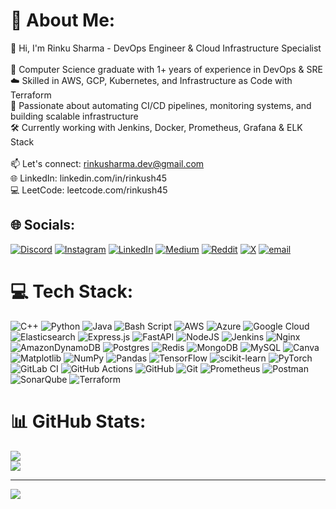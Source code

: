 # 💫 About Me:
👋 Hi, I'm Rinku Sharma - DevOps Engineer & Cloud Infrastructure Specialist<br><br>🚀 Computer Science graduate with 1+ years of experience in DevOps & SRE<br>☁️ Skilled in AWS, GCP, Kubernetes, and Infrastructure as Code with Terraform<br>🔧 Passionate about automating CI/CD pipelines, monitoring systems, and building scalable infrastructure<br>🛠️ Currently working with Jenkins, Docker, Prometheus, Grafana & ELK Stack<br><br>📫 Let's connect: rinkusharma.dev@gmail.com<br>🌐 LinkedIn: linkedin.com/in/rinkush45<br>💻 LeetCode: leetcode.com/rinkush45<br>


## 🌐 Socials:
[![Discord](https://img.shields.io/badge/Discord-%237289DA.svg?logo=discord&logoColor=white)](https://discord.gg/https://discord.gg/JF8MmeD9) [![Instagram](https://img.shields.io/badge/Instagram-%23E4405F.svg?logo=Instagram&logoColor=white)](https://instagram.com/rinku._.45) [![LinkedIn](https://img.shields.io/badge/LinkedIn-%230077B5.svg?logo=linkedin&logoColor=white)](https://linkedin.com/in/rinkush45) [![Medium](https://img.shields.io/badge/Medium-12100E?logo=medium&logoColor=white)](https://medium.com/@rinkush45) [![Reddit](https://img.shields.io/badge/Reddit-%23FF4500.svg?logo=Reddit&logoColor=white)](https://reddit.com/user/rinkush45) [![X](https://img.shields.io/badge/X-black.svg?logo=X&logoColor=white)](https://x.com/rinkush45) [![email](https://img.shields.io/badge/Email-D14836?logo=gmail&logoColor=white)](mailto:rinkusharma.dev@gmail.com) 

# 💻 Tech Stack:
![C++](https://img.shields.io/badge/c++-%2300599C.svg?style=plastic&logo=c%2B%2B&logoColor=white) ![Python](https://img.shields.io/badge/python-3670A0?style=plastic&logo=python&logoColor=ffdd54) ![Java](https://img.shields.io/badge/java-%23ED8B00.svg?style=plastic&logo=openjdk&logoColor=white) ![Bash Script](https://img.shields.io/badge/bash_script-%23121011.svg?style=plastic&logo=gnu-bash&logoColor=white) ![AWS](https://img.shields.io/badge/AWS-%23FF9900.svg?style=plastic&logo=amazon-aws&logoColor=white) ![Azure](https://img.shields.io/badge/azure-%230072C6.svg?style=plastic&logo=microsoftazure&logoColor=white) ![Google Cloud](https://img.shields.io/badge/GoogleCloud-%234285F4.svg?style=plastic&logo=google-cloud&logoColor=white) ![Elasticsearch](https://img.shields.io/badge/elasticsearch-%230377CC.svg?style=plastic&logo=elasticsearch&logoColor=white) ![Express.js](https://img.shields.io/badge/express.js-%23404d59.svg?style=plastic&logo=express&logoColor=%2361DAFB) ![FastAPI](https://img.shields.io/badge/FastAPI-005571?style=plastic&logo=fastapi) ![NodeJS](https://img.shields.io/badge/node.js-6DA55F?style=plastic&logo=node.js&logoColor=white) ![Jenkins](https://img.shields.io/badge/jenkins-%232C5263.svg?style=plastic&logo=jenkins&logoColor=white) ![Nginx](https://img.shields.io/badge/nginx-%23009639.svg?style=plastic&logo=nginx&logoColor=white) ![AmazonDynamoDB](https://img.shields.io/badge/Amazon%20DynamoDB-4053D6?style=plastic&logo=Amazon%20DynamoDB&logoColor=white) ![Postgres](https://img.shields.io/badge/postgres-%23316192.svg?style=plastic&logo=postgresql&logoColor=white) ![Redis](https://img.shields.io/badge/redis-%23DD0031.svg?style=plastic&logo=redis&logoColor=white) ![MongoDB](https://img.shields.io/badge/MongoDB-%234ea94b.svg?style=plastic&logo=mongodb&logoColor=white) ![MySQL](https://img.shields.io/badge/mysql-4479A1.svg?style=plastic&logo=mysql&logoColor=white) ![Canva](https://img.shields.io/badge/Canva-%2300C4CC.svg?style=plastic&logo=Canva&logoColor=white) ![Matplotlib](https://img.shields.io/badge/Matplotlib-%23ffffff.svg?style=plastic&logo=Matplotlib&logoColor=black) ![NumPy](https://img.shields.io/badge/numpy-%23013243.svg?style=plastic&logo=numpy&logoColor=white) ![Pandas](https://img.shields.io/badge/pandas-%23150458.svg?style=plastic&logo=pandas&logoColor=white) ![TensorFlow](https://img.shields.io/badge/TensorFlow-%23FF6F00.svg?style=plastic&logo=TensorFlow&logoColor=white) ![scikit-learn](https://img.shields.io/badge/scikit--learn-%23F7931E.svg?style=plastic&logo=scikit-learn&logoColor=white) ![PyTorch](https://img.shields.io/badge/PyTorch-%23EE4C2C.svg?style=plastic&logo=PyTorch&logoColor=white) ![GitLab CI](https://img.shields.io/badge/gitlab%20CI-%23181717.svg?style=plastic&logo=gitlab&logoColor=white) ![GitHub Actions](https://img.shields.io/badge/github%20actions-%232671E5.svg?style=plastic&logo=githubactions&logoColor=white) ![GitHub](https://img.shields.io/badge/github-%23121011.svg?style=plastic&logo=github&logoColor=white) ![Git](https://img.shields.io/badge/git-%23F05033.svg?style=plastic&logo=git&logoColor=white) ![Prometheus](https://img.shields.io/badge/Prometheus-E6522C?style=plastic&logo=Prometheus&logoColor=white) ![Postman](https://img.shields.io/badge/Postman-FF6C37?style=plastic&logo=postman&logoColor=white) ![SonarQube](https://img.shields.io/badge/SonarQube-black?style=plastic&logo=sonarqube&logoColor=4E9BCD) ![Terraform](https://img.shields.io/badge/terraform-%235835CC.svg?style=plastic&logo=terraform&logoColor=white)
# 📊 GitHub Stats:
![](https://nirzak-streak-stats.vercel.app/?user=rinkush45&theme=radical&hide_border=false)<br/>
![](https://github-readme-stats.vercel.app/api/top-langs/?username=rinkush45&theme=radical&hide_border=false&include_all_commits=true&count_private=true&layout=compact)


---
[![](https://visitcount.itsvg.in/api?id=rinkush45&icon=0&color=0)](https://visitcount.itsvg.in)

<!-- Proudly created with GPRM ( https://gprm.itsvg.in ) -->
